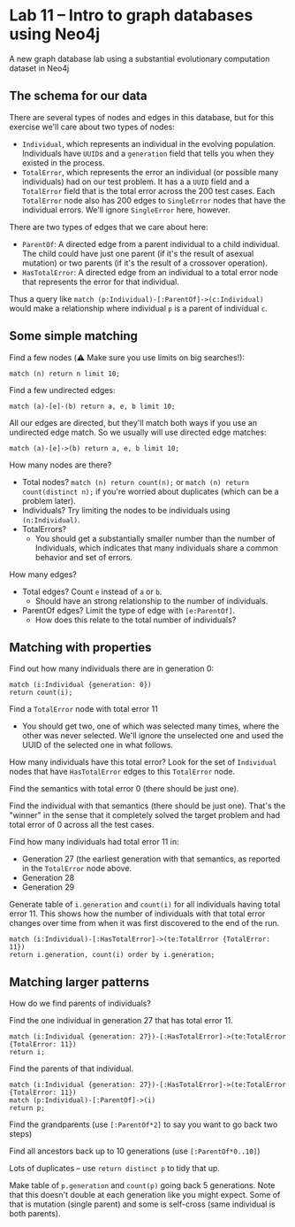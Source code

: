 # Lab 11 – Intro to graph databases using Neo4j

A new graph database lab using a substantial evolutionary computation dataset in Neo4j

## The schema for our data

There are several types of nodes and edges in this database, but for this exercise we'll care about two types of nodes:

   * `Individual`, which represents an individual in the evolving population. Individuals have `UUID`s and a `generation` field that tells you when they existed in the process.
   * `TotalError`, which represents the error an individual (or possible many individuals) had on our test problem. It has a a `UUID` field and a `TotalError` field that is the total error across the 200 test cases. Each `TotalError` node also has 200 edges to `SingleError` nodes that have the individual errors. We'll ignore `SingleError` here, however.

There are two types of edges that we care about here:

   * `ParentOf`: A directed edge from a parent individual to a child individual. The child could have just one parent (if it's the result of asexual mutation) or two parents (if it's the result of a crossover operation).
   * `HasTotalError`: A directed edge from an individual to a total error node that represents the error for that individual.

Thus a query like `match (p:Individual)-[:ParentOf]->(c:Individual)` would make a relationship where individual `p` is a parent of individual `c`.

## Some simple matching

Find a few nodes (:warning: Make sure you use limits on big searches!):

```
match (n) return n limit 10;
```

Find a few undirected edges:

```
match (a)-[e]-(b) return a, e, b limit 10;
```

All our edges are directed, but they'll match both ways if you use an undirected edge match. So we usually will use directed edge matches:

```
match (a)-[e]->(b) return a, e, b limit 10;
```

How many nodes are there?

   * Total nodes? `match (n) return count(n);` or `match (n) return count(distinct n);` if you're worried about duplicates (which can be a problem later).
   * Individuals? Try limiting the nodes to be individuals using `(n:Individual)`.
   * TotalErrors?
      * You should get a substantially smaller number than the number of Individuals, which indicates that many individuals share a common behavior and set of errors.

How many edges?

   * Total edges? Count `e` instead of `a` or `b`.
      * Should have an strong relationship to the number of individuals. 
   * ParentOf edges? Limit the type of edge with `[e:ParentOf]`.
      * How does this relate to the total number of individuals?

## Matching with properties

Find out how many individuals there are in generation 0:

```
match (i:Individual {generation: 0})
return count(i);
```

Find a `TotalError` node with total error 11

   * You should get two, one of which was selected many times, where the other was never selected. We'll ignore the unselected one and used the UUID of the selected one in what follows.

How many individuals have this total error? Look for the set of `Individual` nodes that have `HasTotalError` edges to this `TotalError` node. 

Find the semantics with total error 0 (there should be just one).

Find the individual with that semantics (there should be just one). That's the "winner" in the sense that it completely solved the target problem and had total error of 0 across all the test cases.

Find how many individuals had total error 11 in:

   * Generation 27 (the earliest generation with that semantics, as reported in the `TotalError` node above.
   * Generation 28
   * Generation 29

Generate table of `i.generation` and `count(i)` for all individuals having total error 11. This shows how the number of individuals with that total error changes over time from when it was first discovered to the end of the run.

```
match (i:Individual)-[:HasTotalError]->(te:TotalError {TotalError: 11})
return i.generation, count(i) order by i.generation;
```

## Matching larger patterns

How do we find parents of individuals?

Find the one individual in generation 27 that has total error 11.

```
match (i:Individual {generation: 27})-[:HasTotalError]->(te:TotalError {TotalError: 11})
return i;
```

Find the parents of that individual.

```
match (i:Individual {generation: 27})-[:HasTotalError]->(te:TotalError {TotalError: 11})
match (p:Individual)-[:ParentOf]->(i)
return p;
```

Find the grandparents (use `[:ParentOf*2]` to say you want to go back two steps)

Find all ancestors back up to 10 generations (use `[:ParentOf*0..10]`)

Lots of duplicates – use `return distinct p` to tidy that up.

Make table of `p.generation` and `count(p)` going back 5 generations. Note that this doesn't double at each generation like you might expect. Some of that is mutation (single parent) and some is self-cross (same individual is both parents).
